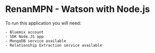 # RenanMPN - Watson with Node.js

To run this application you will need:

    - Bluemix account
    - SDK Node.JS app
    - MongoDB service available
    - Relationship Extraction service available
    


